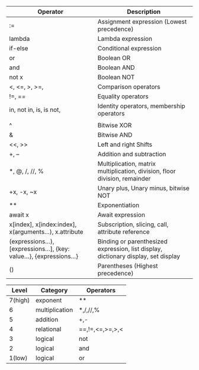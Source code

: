 | Operator                                                      | Description                                                                        |
|---------------------------------------------------------------|------------------------------------------------------------------------------------|
| :=                                                            | Assignment expression (Lowest precedence)                                          |
| lambda                                                        | Lambda expression                                                                  |
| if-else                                                       | Conditional expression                                                             |
| or                                                            | Boolean OR                                                                         |
| and                                                           | Boolean AND                                                                        |
| not x                                                         | Boolean NOT                                                                        |
| <, <=, >, >=,                                                 | Comparison operators                                                               |
| !=, ==                                                        | Equality operators                                                                 |
| in, not in, is, is not,                                       | Identity operators, membership operators                                           |
| |                                                             | Bitwise OR                                                                         |
| ^                                                             | Bitwise XOR                                                                        |
| &                                                             | Bitwise AND                                                                        |
| <<, >>                                                        | Left and right Shifts                                                              |
| +, –                                                          | Addition and subtraction                                                           |
| *, @, /, //, %                                                | Multiplication, matrix multiplication, division, floor division, remainder         |
| +x, -x, ~x                                                    | Unary plus, Unary minus, bitwise NOT                                               |
| **                                                            | Exponentiation                                                                     |
| await x                                                       | Await expression                                                                   |
| x[index], x[index:index], x(arguments…), x.attribute          | Subscription, slicing, call, attribute reference                                   |
| (expressions…), [expressions…], {key: value…}, {expressions…} | Binding or parenthesized expression, list display, dictionary display, set display |
| ()                                                            | Parentheses (Highest precedence)                                                   |




| Level   | Category       | Operators       |
|---------|----------------|-----------------|
| 7(high) | exponent       | **              |
| 6       | multiplication | *,/,//,%        |
| 5       | addition       | +,-             |
| 4       | relational     | ==,!=,<=,>=,>,< |
| 3       | logical        | not             |
| 2       | logical        | and             |
| 1(low)  | logical        | or              |








